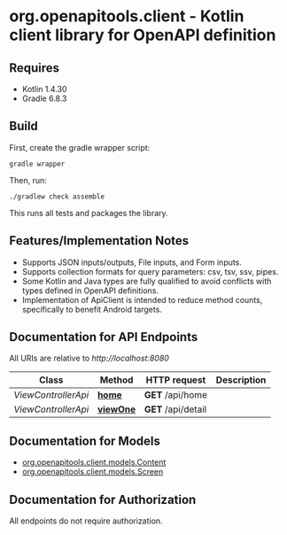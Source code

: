 # org.openapitools.client - Kotlin client library for OpenAPI definition

## Requires

* Kotlin 1.4.30
* Gradle 6.8.3

## Build

First, create the gradle wrapper script:

```
gradle wrapper
```

Then, run:

```
./gradlew check assemble
```

This runs all tests and packages the library.

## Features/Implementation Notes

* Supports JSON inputs/outputs, File inputs, and Form inputs.
* Supports collection formats for query parameters: csv, tsv, ssv, pipes.
* Some Kotlin and Java types are fully qualified to avoid conflicts with types defined in OpenAPI definitions.
* Implementation of ApiClient is intended to reduce method counts, specifically to benefit Android targets.

<a name="documentation-for-api-endpoints"></a>
## Documentation for API Endpoints

All URIs are relative to *http://localhost:8080*

Class | Method | HTTP request | Description
------------ | ------------- | ------------- | -------------
*ViewControllerApi* | [**home**](docs/ViewControllerApi.md#home) | **GET** /api/home | 
*ViewControllerApi* | [**viewOne**](docs/ViewControllerApi.md#viewone) | **GET** /api/detail | 


<a name="documentation-for-models"></a>
## Documentation for Models

 - [org.openapitools.client.models.Content](docs/Content.md)
 - [org.openapitools.client.models.Screen](docs/Screen.md)


<a name="documentation-for-authorization"></a>
## Documentation for Authorization

All endpoints do not require authorization.
